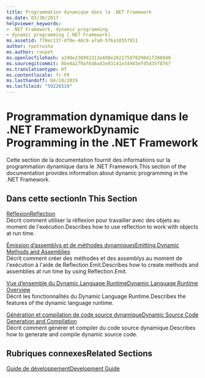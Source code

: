 ```yaml
---
title: Programmation dynamique dans le .NET Framework
ms.date: 03/30/2017
helpviewer_keywords:
- .NET Framework, dynamic programming
- dynamic programming [.NET Framework]
ms.assetid: f78ec137-df0e-48c9-a7a0-5f6a1055f011
author: rpetrusha
ms.author: ronpet
ms.openlocfilehash: a190e238992313e498e28217587029041f386040
ms.sourcegitcommit: 0be8a279af6d8a43e03141e349d3efd5d35f8767
ms.translationtype: HT
ms.contentlocale: fr-FR
ms.lasthandoff: 04/18/2019
ms.locfileid: "59226519"
---
```

# <a name="dynamic-programming-in-the-net-framework"></a><span data-ttu-id="c0165-102">Programmation dynamique dans le .NET Framework</span><span class="sxs-lookup"><span data-stu-id="c0165-102">Dynamic Programming in the .NET Framework</span></span>
<span data-ttu-id="c0165-103">Cette section de la documentation fournit des informations sur la programmation dynamique dans le .NET Framework.</span><span class="sxs-lookup"><span data-stu-id="c0165-103">This section of the documentation provides information about dynamic programming in the .NET Framework.</span></span>  
  
## <a name="in-this-section"></a><span data-ttu-id="c0165-104">Dans cette section</span><span class="sxs-lookup"><span data-stu-id="c0165-104">In This Section</span></span>  
 [<span data-ttu-id="c0165-105">Réflexion</span><span class="sxs-lookup"><span data-stu-id="c0165-105">Reflection</span></span>](../../../docs/framework/reflection-and-codedom/reflection.md)  
 <span data-ttu-id="c0165-106">Décrit comment utiliser la réflexion pour travailler avec des objets au moment de l'exécution.</span><span class="sxs-lookup"><span data-stu-id="c0165-106">Describes how to use reflection to work with objects at run time.</span></span>  
  
 [<span data-ttu-id="c0165-107">Émission d’assemblys et de méthodes dynamiques</span><span class="sxs-lookup"><span data-stu-id="c0165-107">Emitting Dynamic Methods and Assemblies</span></span>](../../../docs/framework/reflection-and-codedom/emitting-dynamic-methods-and-assemblies.md)  
 <span data-ttu-id="c0165-108">Décrit comment créer des méthodes et des assemblys au moment de l'exécution à l'aide de Reflection.Emit.</span><span class="sxs-lookup"><span data-stu-id="c0165-108">Describes how to create methods and assemblies at run time by using Reflection.Emit.</span></span>  
  
 [<span data-ttu-id="c0165-109">Vue d’ensemble du Dynamic Language Runtime</span><span class="sxs-lookup"><span data-stu-id="c0165-109">Dynamic Language Runtime Overview</span></span>](../../../docs/framework/reflection-and-codedom/dynamic-language-runtime-overview.md)  
 <span data-ttu-id="c0165-110">Décrit les fonctionnalités du Dynamic Language Runtime.</span><span class="sxs-lookup"><span data-stu-id="c0165-110">Describes the features of the dynamic language runtime.</span></span>  
  
 [<span data-ttu-id="c0165-111">Génération et compilation de code source dynamique</span><span class="sxs-lookup"><span data-stu-id="c0165-111">Dynamic Source Code Generation and Compilation</span></span>](../../../docs/framework/reflection-and-codedom/dynamic-source-code-generation-and-compilation.md)  
 <span data-ttu-id="c0165-112">Décrit comment générer et compiler du code source dynamique.</span><span class="sxs-lookup"><span data-stu-id="c0165-112">Describes how to generate and compile dynamic source code.</span></span>  
  
## <a name="related-sections"></a><span data-ttu-id="c0165-113">Rubriques connexes</span><span class="sxs-lookup"><span data-stu-id="c0165-113">Related Sections</span></span>  
 [<span data-ttu-id="c0165-114">Guide de développement</span><span class="sxs-lookup"><span data-stu-id="c0165-114">Development Guide</span></span>](../../../docs/framework/development-guide.md)  
